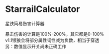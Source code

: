 # StarrailCalculator
星铁简易伤害计算器

暴击伤害的计算是100%-200%，其它都是0-100%<br>
v1.1银狼会将部分属性韧性减为负数，相当于穿透<br>
另：数值显示开关尚未正确工作<br>
